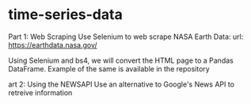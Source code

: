 # time-series-data



Part 1: Web Scraping
Use Selenium to web scrape NASA Earth Data: url: https://earthdata.nasa.gov/


Using Selenium and bs4, we will convert the HTML page to a Pandas DataFrame. Example of the same is available in the repository

art 2: Using the NEWSAPI
Use an alternative to Google's News API to retreive information

